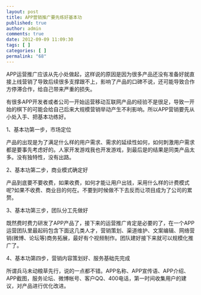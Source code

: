```yaml
---
layout: post
title: APP营销推广要先练好基本功
published: true
author: admin
comments: true
date: 2012-09-09 11:09:30
tags: [ ]
categories: [ ]
permalink: "68"
---
```


  APP运营推广应该从先小处做起，这样说的原因是因为很多产品还没有准备好就直接上线营销了导致后续很多支撑跟不上，影响了产品的口碑不说，还可能导致合作方停滞合作，给自己带来严重的损失。



  有很多APP开发者或者公司一开始运营移动互联网产品的经验不是很足，导致一开始的棋下的可能会给自己后来大规模营销举动产生不利影响。所以APP营销要先从小处入手、把基本功练好。



  1、基本功第一步，市场定位



  产品的出现是为了满足什么样的用户需求、需求的延续性如何，如何刺激用户需求都是要事先考虑好的。人家开发游戏我也开发游戏，到最后是的结果是同类产品太多。没有独特性，没有出路。



  2、基本功第二步，商业模式确定好



  产品到底要不要收费，如果收费，如何才能让用户出钱，采用什么样的计费模式呢?如果不收费、商业目的何在。不要到时候做不下去反而让项目成为了公司的累赘。



  3、基本功第三步，团队分工先做好



  既然费时费力研发了APP产品了，接下来的运营推广肯定是必要的了，在一个APP运营团队里最起码包含下面这几类人才，营销策划、渠道维护、文案编辑、网络营销(微博、论坛等)商务拓展，最好有个视频制作。团队建好接下来就可以规模化推广了。



  4、基本功第四步，营销内容策划好、服务基础先完成



  所谓兵马未动粮草先行，说的一点都不错。APP名称、APP宣传语、APP介绍、APP截图，服务论坛、微博帐号、客户QQ、400电话，第一时间收集用户的建议，对产品进行优化改进。
